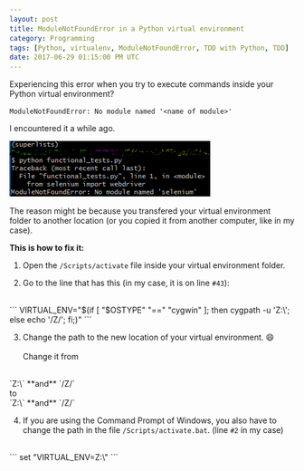 ```yaml
---
layout: post
title: ModuleNotFoundError in a Python virtual environment
category: Programming
tags: [Python, virtualenv, ModuleNotFoundError, TDD with Python, TDD]
date: 2017-06-29 01:15:00 PM UTC
---
```


<!-- June 29, 2017 09:15:00 PM Philippine Time -->

Experiencing this error when you try to execute commands inside your Python virtual environment?

```
ModuleNotFoundError: No module named '<name of module>'
```

<!--more-->


I encountered it a while ago.

![python-ModuleNotFoundError.png](/images/2017/python-ModuleNotFoundError.png)

The reason might be because you transfered your virtual environment folder to another location (or you copied it from another computer, like in my case).

**This is how to fix it:**

1. Open the `/Scripts/activate` file inside your virtual environment folder.

2. Go to the line that has this (in my case, it is on line `#43`):
<br />
```
VIRTUAL_ENV="$(if [ "$OSTYPE" "==" "cygwin" ]; then cygpath -u 'Z:\<your NEW folder>'; else echo '/Z/<your NEW folder>'; fi;)"
```

3. Change the path to the new location of your virtual environment. :smile:
<br /> <br />
Change it from 
<br />
`Z:\<your OLD folder>` **and** `/Z/<your OLD folder>`
<br />
to 
<br />
`Z:\<your NEW folder>` **and** `/Z/<your NEW folder>`

4. If you are using the Command Prompt of Windows, you also have to change the path in the file `/Scripts/activate.bat`. (line `#2` in my case)
<br />
```
set "VIRTUAL_ENV=Z:\<folder>"
```